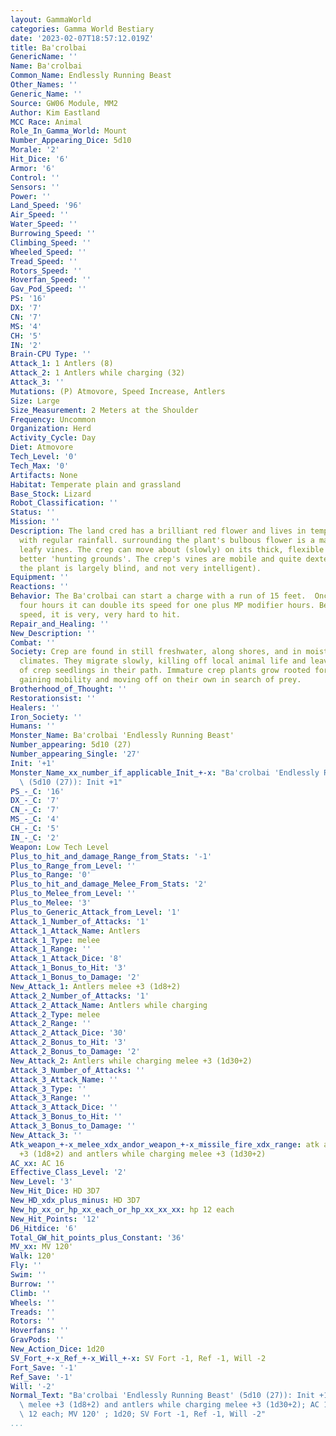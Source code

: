 ```yaml
---
layout: GammaWorld
categories: Gamma World Bestiary
date: '2023-02-07T18:57:12.019Z'
title: Ba'crolbai
GenericName: ''
Name: Ba'crolbai
Common_Name: Endlessly Running Beast
Other_Names: ''
Generic_Name: ''
Source: GW06 Module, MM2
Author: Kim Eastland
MCC Race: Animal
Role_In_Gamma_World: Mount
Number_Appearing_Dice: 5d10
Morale: '2'
Hit_Dice: '6'
Armor: '6'
Control: ''
Sensors: ''
Power: ''
Land_Speed: '96'
Air_Speed: ''
Water_Speed: ''
Burrowing_Speed: ''
Climbing_Speed: ''
Wheeled_Speed: ''
Tread_Speed: ''
Rotors_Speed: ''
Hoverfan_Speed: ''
Gav_Pod_Speed: ''
PS: '16'
DX: '7'
CN: '7'
MS: '4'
CH: '5'
IN: '2'
Brain-CPU Type: ''
Attack_1: 1 Antlers (8)
Attack_2: 1 Antlers while charging (32)
Attack_3: ''
Mutations: (P) Atmovore, Speed Increase, Antlers
Size: Large
Size_Measurement: 2 Meters at the Shoulder
Frequency: Uncommon
Organization: Herd
Activity_Cycle: Day
Diet: Atmovore
Tech_Level: '0'
Tech_Max: '0'
Artifacts: None
Habitat: Temperate plain and grassland
Base_Stock: Lizard
Robot_Classification: ''
Status: ''
Mission: ''
Description: The land cred has a brilliant red flower and lives in temperate areas
  with regular rainfall. surrounding the plant's bulbous flower is a mass of strong,
  leafy vines. The crep can move about (slowly) on its thick, flexible roots, seeking
  better 'hunting grounds'. The crep's vines are mobile and quite dexterous (although
  the plant is largely blind, and not very intelligent).
Equipment: ''
Reactions: ''
Behavior: The Ba'crolbai can start a charge with a run of 15 feet.  Once every twenty
  four hours it can double its speed for one plus MP modifier hours. Because of its
  speed, it is very, very hard to hit.
Repair_and_Healing: ''
New_Description: ''
Combat: ''
Society: Crep are found in still freshwater, along shores, and in moist, temperate
  climates. They migrate slowly, killing off local animal life and leaving a 'trail'
  of crep seedlings in their path. Immature crep plants grow rooted for a season before
  gaining mobility and moving off on their own in search of prey.
Brotherhood_of_Thought: ''
Restorationsist: ''
Healers: ''
Iron_Society: ''
Humans: ''
Monster_Name: Ba'crolbai 'Endlessly Running Beast'
Number_appearing: 5d10 (27)
Number_appearing_Single: '27'
Init: '+1'
Monster_Name_xx_number_if_applicable_Init_+-x: "Ba'crolbai 'Endlessly Running Beast'\
  \ (5d10 (27)): Init +1"
PS_-_C: '16'
DX_-_C: '7'
CN_-_C: '7'
MS_-_C: '4'
CH_-_C: '5'
IN_-_C: '2'
Weapon: Low Tech Level
Plus_to_hit_and_damage_Range_from_Stats: '-1'
Plus_to_Range_from_Level: ''
Plus_to_Range: '0'
Plus_to_hit_and_damage_Melee_From_Stats: '2'
Plus_to_Melee_from_Level: ''
Plus_to_Melee: '3'
Plus_to_Generic_Attack_from_Level: '1'
Attack_1_Number_of_Attacks: '1'
Attack_1_Attack_Name: Antlers
Attack_1_Type: melee
Attack_1_Range: ''
Attack_1_Attack_Dice: '8'
Attack_1_Bonus_to_Hit: '3'
Attack_1_Bonus_to_Damage: '2'
New_Attack_1: Antlers melee +3 (1d8+2)
Attack_2_Number_of_Attacks: '1'
Attack_2_Attack_Name: Antlers while charging
Attack_2_Type: melee
Attack_2_Range: ''
Attack_2_Attack_Dice: '30'
Attack_2_Bonus_to_Hit: '3'
Attack_2_Bonus_to_Damage: '2'
New_Attack_2: Antlers while charging melee +3 (1d30+2)
Attack_3_Number_of_Attacks: ''
Attack_3_Attack_Name: ''
Attack_3_Type: ''
Attack_3_Range: ''
Attack_3_Attack_Dice: ''
Attack_3_Bonus_to_Hit: ''
Attack_3_Bonus_to_Damage: ''
New_Attack_3: ''
Atk_weapon_+-x_melee_xdx_andor_weapon_+-x_missile_fire_xdx_range: atk antlers melee
  +3 (1d8+2) and antlers while charging melee +3 (1d30+2)
AC_xx: AC 16
Effective_Class_Level: '2'
New_Level: '3'
New_Hit_Dice: HD 3D7
New_HD_xdx_plus_minus: HD 3D7
New_hp_xx_or_hp_xx_each_or_hp_xx_xx_xx: hp 12 each
New_Hit_Points: '12'
D6_Hitdice: '6'
Total_GW_hit_points_plus_Constant: '36'
MV_xx: MV 120'
Walk: 120'
Fly: ''
Swim: ''
Burrow: ''
Climb: ''
Wheels: ''
Treads: ''
Rotors: ''
Hoverfans: ''
GravPods: ''
New_Action_Dice: 1d20
SV_Fort_+-x_Ref_+-x_Will_+-x: SV Fort -1, Ref -1, Will -2
Fort_Save: '-1'
Ref_Save: '-1'
Will: '-2'
Normal_Text: "Ba'crolbai 'Endlessly Running Beast' (5d10 (27)): Init +1; atk antlers\
  \ melee +3 (1d8+2) and antlers while charging melee +3 (1d30+2); AC 16; HD 3D7 hp\
  \ 12 each; MV 120' ; 1d20; SV Fort -1, Ref -1, Will -2"
...
```

